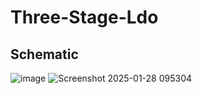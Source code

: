 # Three-Stage-Ldo
## Schematic
![image](https://github.com/user-attachments/assets/9d2e442f-e0c5-436b-9542-bc29a1d82493)
![Screenshot 2025-01-28 095304](https://github.com/user-attachments/assets/c6430740-8eb5-48a8-8090-8b95bfac538e)

